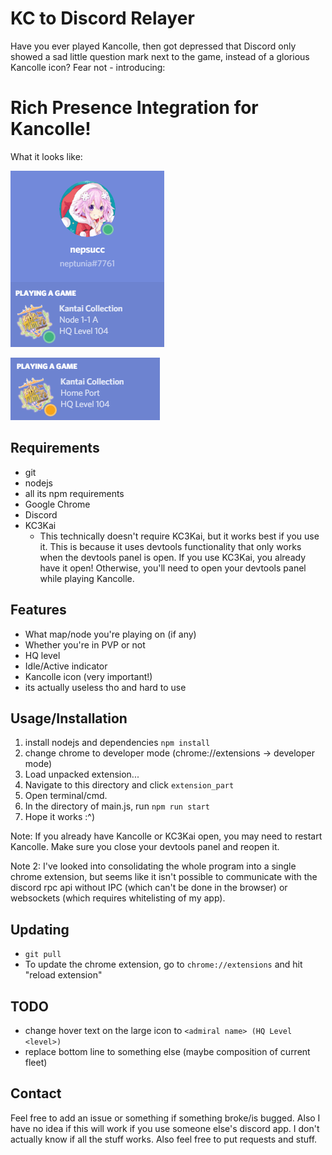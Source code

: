 KC to Discord Relayer
=====================

Have you ever played Kancolle, then got depressed that Discord only showed a sad little question mark next to the game, instead of a glorious Kancolle icon? Fear not - introducing: 

# Rich Presence Integration for Kancolle!

What it looks like:

![node 1-1a](./img/battle.PNG)

![idle_home](./img/idle.PNG)

## Requirements

* git
* nodejs
* all its npm requirements
* Google Chrome
* Discord
* KC3Kai
	- This technically doesn't require KC3Kai, but it works best if you use it. This is because it uses devtools functionality that only works when the devtools panel is open. If you use KC3Kai, you already have it open! Otherwise, you'll need to open your devtools panel while playing Kancolle.

## Features

* What map/node you're playing on (if any)
* Whether you're in PVP or not
* HQ level
* Idle/Active indicator
* Kancolle icon (very important!)
* its actually useless tho and hard to use

## Usage/Installation

1. install nodejs and dependencies `npm install`
2. change chrome to developer mode (chrome://extensions -> developer mode)
3. Load unpacked extension...
4. Navigate to this directory and click `extension_part`
5. Open terminal/cmd.
6. In the directory of main.js, run `npm run start`
7. Hope it works :^)

Note: If you already have Kancolle or KC3Kai open, you may need to restart Kancolle. Make sure you close your devtools panel and reopen it.

Note 2: I've looked into consolidating the whole program into a single chrome extension, but seems like it isn't possible to communicate with the discord rpc api without IPC (which can't be done in the browser) or websockets (which requires whitelisting of my app).

## Updating

* `git pull`
* To update the chrome extension, go to `chrome://extensions` and hit "reload extension"

## TODO

* change hover text on the large icon to `<admiral name> (HQ Level <level>)`
* replace bottom line to something else (maybe composition of current fleet)

## Contact

Feel free to add an issue or something if something broke/is bugged. Also I have no idea if this will work if you use someone else's discord app. I don't actually know if all the stuff works. Also feel free to put requests and stuff.
